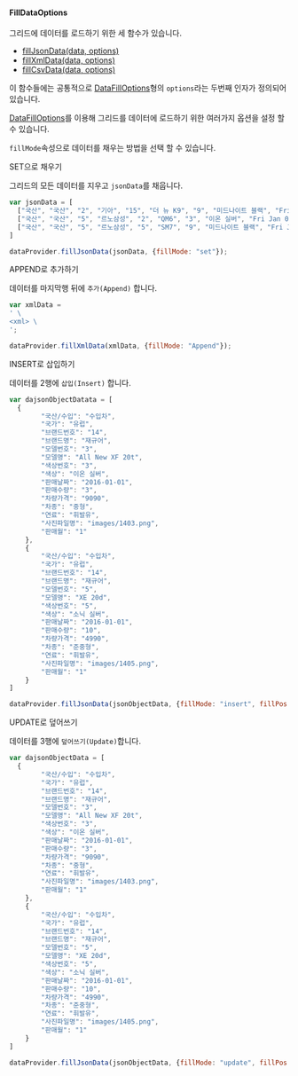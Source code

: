 
#### FillDataOptions    

그리드에 데이터를 로드하기 위한 세 함수가 있습니다.

- [fillJsonData(data, options)](http://help.realgrid.com/api/LocalDataProvider/fillJsonData/)
- [fillXmlData(data, options)](http://help.realgrid.com/api/LocalDataProvider/fillXmlData/)
- [fillCsvData(data, options)](http://help.realgrid.com/api/LocalDataProvider/fillCsvData/)

이 함수들에는 공통적으로 [DataFillOptions](http://help.realgrid.com/api/types/DataFillOptions/)형의 `options`라는 두번째 인자가 정의되어 있습니다.

[DataFillOptions](http://help.realgrid.com/api/types/DataFillOptions/)를 이용해 그리드를 데이터에 로드하기 위한 여러가지 옵션을 설정 할 수 있습니다.

`fillMode`속성으로 데이터를 채우는 방법을 선택 할 수 있습니다.


<a class="btn primary small round lowercase" id="fillModeSet">SET으로 채우기</a>

그리드의 모든 데이터를 지우고 `jsonData`를 채웁니다.

```js
var jsonData = [
  ["국산", "국산", "2", "기아", "15", "더 뉴 K9", "9", "미드나이트 블랙", "Fri Jan 01 2016 00:00:00 GMT+0900 (KST)", "16", "8620", "대형", "휘발유", "images/215.png", "images/215.png"],
  ["국산", "국산", "5", "르노삼성", "2", "QM6", "3", "이온 실버", "Fri Jan 01 2016 00:00:00 GMT+0900 (KST)", "71", "3470", "중형SUV", "휘발유", "images/502.png", "images/502.png"],
  ["국산", "국산", "5", "르노삼성", "5", "SM7", "9", "미드나이트 블랙", "Fri Jan 01 2016 00:00:00 GMT+0900 (KST)", "26", "3820", "준대형", "휘발유", "images/505.png", "images/505.png"]
]

dataProvider.fillJsonData(jsonData, {fillMode: "set"});
```

<a class="btn primary small round lowercase" id="fillModeSet">APPEND로 추가하기</a>

데이터를 마지막행 뒤에 `추가(Append)` 합니다.

```js
var xmlData = 
' \
<xml> \
';

dataProvider.fillXmlData(xmlData, {fillMode: "Append"});
```

<a class="btn primary small round lowercase" id="fillModeSet">INSERT로 삽입하기</a>

데이터를 2행에 `삽입(Insert)` 합니다.

```js
var dajsonObjectDatata = [
  {
        "국산/수입": "수입차",
        "국가": "유럽",
        "브랜드번호": "14",
        "브랜드명": "재규어",
        "모델번호": "3",
        "모델명": "All New XF 20t",
        "색상번호": "3",
        "색상": "이온 실버",
        "판매날짜": "2016-01-01",
        "판매수량": "3",
        "차량가격": "9090",
        "차종": "중형",
        "연료": "휘발유",
        "사진파일명": "images/1403.png",
        "판매월": "1"
    },
    {
        "국산/수입": "수입차",
        "국가": "유럽",
        "브랜드번호": "14",
        "브랜드명": "재규어",
        "모델번호": "5",
        "모델명": "XE 20d",
        "색상번호": "5",
        "색상": "소닉 실버",
        "판매날짜": "2016-01-01",
        "판매수량": "10",
        "차량가격": "4990",
        "차종": "준중형",
        "연료": "휘발유",
        "사진파일명": "images/1405.png",
        "판매월": "1"
    }
]

dataProvider.fillJsonData(jsonObjectData, {fillMode: "insert", fillPos: 2, count: 1});
```


<a class="btn primary small round lowercase" id="fillModeSet">UPDATE로 덮어쓰기</a>

데이터를 3행에 `덮어쓰기(Update)`합니다.

```js
var dajsonObjectData = [
  {
        "국산/수입": "수입차",
        "국가": "유럽",
        "브랜드번호": "14",
        "브랜드명": "재규어",
        "모델번호": "3",
        "모델명": "All New XF 20t",
        "색상번호": "3",
        "색상": "이온 실버",
        "판매날짜": "2016-01-01",
        "판매수량": "3",
        "차량가격": "9090",
        "차종": "중형",
        "연료": "휘발유",
        "사진파일명": "images/1403.png",
        "판매월": "1"
    },
    {
        "국산/수입": "수입차",
        "국가": "유럽",
        "브랜드번호": "14",
        "브랜드명": "재규어",
        "모델번호": "5",
        "모델명": "XE 20d",
        "색상번호": "5",
        "색상": "소닉 실버",
        "판매날짜": "2016-01-01",
        "판매수량": "10",
        "차량가격": "4990",
        "차종": "준중형",
        "연료": "휘발유",
        "사진파일명": "images/1405.png",
        "판매월": "1"
    }
]

dataProvider.fillJsonData(jsonObjectData, {fillMode: "update", fillPos: 2, count: 1});
```